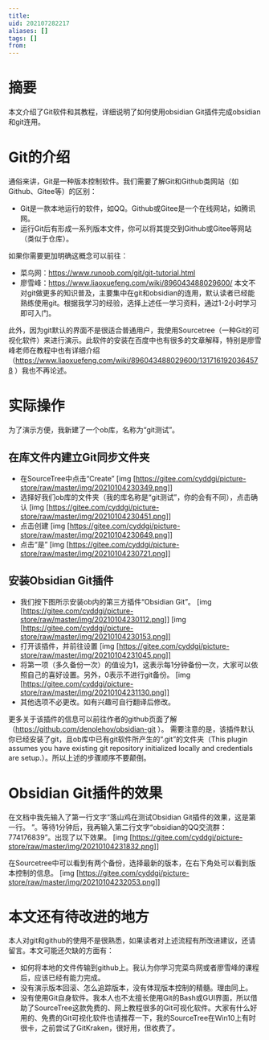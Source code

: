 ```yaml
---
title: 
uid: 202107282217
aliases: []
tags: []
from: 
---
```

# 摘要
本文介绍了Git软件和其教程，详细说明了如何使用obsidian Git插件完成obsidian和git连用。

# Git的介绍
通俗来讲，Git是一种版本控制软件。我们需要了解Git和Github类网站（如Github、Gitee等）的区别：
- Git是一款本地运行的软件，如QQ。Github或Gitee是一个在线网站，如腾讯网。
- 运行Git后有形成一系列版本文件，你可以将其提交到Github或Gitee等网站（类似于仓库）。

如果你需要更加明确这概念可以前往：
- 菜鸟网：https://www.runoob.com/git/git-tutorial.html
- 廖雪峰：https://www.liaoxuefeng.com/wiki/896043488029600/
本文不对git做更多的知识普及，主要集中在git和obsidian的连用，默认读者已经能熟练使用git。根据我学习的经验，选择上述任一学习资料，通过1-2小时学习即可入门。

此外，因为git默认的界面不是很适合普通用户，我使用Sourcetree（一种Git的可视化软件）来进行演示。此软件的安装在百度中也有很多的文章解释，特别是廖雪峰老师在教程中也有详细介绍（https://www.liaoxuefeng.com/wiki/896043488029600/1317161920364578 ）我也不再论述。

# 实际操作
为了演示方便，我新建了一个ob库，名称为“git测试”。
## 在库文件内建立Git同步文件夹
- 在SourceTree中点击“Create”
[img [https://gitee.com/cyddgi/picture-store/raw/master/img/20210104230349.png]]
- 选择好我们ob库的文件夹（我的库名称是“git测试”，你的会有不同），点击确认
[img [https://gitee.com/cyddgi/picture-store/raw/master/img/20210104230451.png]]
- 点击创建
[img [https://gitee.com/cyddgi/picture-store/raw/master/img/20210104230649.png]]
- 点击“是”
[img [https://gitee.com/cyddgi/picture-store/raw/master/img/20210104230721.png]]

## 安装Obsidian Git插件
- 我们按下图所示安装ob内的第三方插件“Obsidian Git”。
[img [https://gitee.com/cyddgi/picture-store/raw/master/img/20210104230112.png]]
[img [https://gitee.com/cyddgi/picture-store/raw/master/img/20210104230153.png]]
- 打开该插件，并前往设置
[img [https://gitee.com/cyddgi/picture-store/raw/master/img/20210104231045.png]]
- 将第一项（多久备份一次）的值设为1，这表示每1分钟备份一次，大家可以依照自己的喜好设置。另外，0表示不进行git备份。
[img [https://gitee.com/cyddgi/picture-store/raw/master/img/20210104231130.png]]
- 其他选项不必更改。如有兴趣可自行翻译后修改。

更多关于该插件的信息可以前往作者的github页面了解（https://github.com/denolehov/obsidian-git ）。
需要注意的是，该插件默认你已经安装了git，且ob库中已有git软件所产生的“.git”的文件夹（This plugin assumes you have existing git repository initialized locally and credentials are setup.）。所以上述的步骤顺序不要颠倒。

# Obsidian Git插件的效果
在文档中我先输入了第一行文字“落山鸡在测试Obsidian Git插件的效果，这是第一行。 ”。等待1分钟后，我再输入第二行文字“obsidian的QQ交流群：774176839”。出现了以下效果。
[img [https://gitee.com/cyddgi/picture-store/raw/master/img/20210104231832.png]]

在Sourcetree中可以看到有两个备份，选择最新的版本，在右下角处可以看到版本控制的信息。
[img [https://gitee.com/cyddgi/picture-store/raw/master/img/20210104232053.png]]


# 本文还有待改进的地方
本人对git和github的使用不是很熟悉，如果读者对上述流程有所改进建议，还请留言。本文可能还欠缺的方面有：
- 如何将本地的文件传输到github上。我认为你学习完菜鸟网或者廖雪峰的课程后，应该已经有能力完成。
- 没有演示版本回滚、怎么追踪版本，没有体现版本控制的精髓。理由同上。
- 没有使用Git自身软件。我本人也不太擅长使用Git的Bash或GUI界面，所以借助了SourceTree这款免费的、网上教程很多的Git可视化软件。大家有什么好用的、免费的Git可视化软件也请推荐一下，我的SourceTree在Win10上有时很卡，之前尝试了GitKraken，很好用，但收费了。
